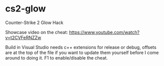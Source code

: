# cs2-glow
Counter-Strike 2 Glow Hack

Showcase video on the cheat:
https://www.youtube.com/watch?v=t2CVFeRNZZw

Build in Visual Studio needs c++ extensions for release or debug, offsets are at the top of the file if you want to update them yourself before I come around to doing it. F1 to enable/disable the cheat.
